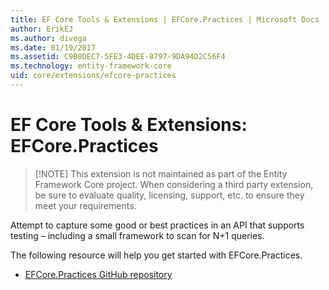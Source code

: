```yaml
---
title: EF Core Tools & Extensions | EFCore.Practices | Microsoft Docs
author: ErikEJ
ms.author: divega
ms.date: 01/19/2017
ms.assetid: C9B8DEC7-5FE3-4DEE-8797-9DA94D2C56F4
ms.technology: entity-framework-core
uid: core/extensions/efcore-practices
---
```


# EF Core Tools & Extensions: EFCore.Practices

> [!NOTE] This extension is not maintained as part of the Entity Framework Core project. When considering a third party extension, be sure to evaluate quality, licensing, support, etc. to ensure they meet your requirements.

Attempt to capture some good or best practices in an API that supports testing – including a small framework to scan for N+1 queries.

The following resource will help you get started with EFCore.Practices.
* [EFCore.Practices GitHub repository](https://github.com/riezebosch/efcore-practices/tree/master/src/EFCore.Practices/)
